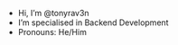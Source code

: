 - Hi, I’m @tonyrav3n
- I’m specialised in Backend Development 
- Pronouns: He/Him

<!---
tonyrav3n/tonyrav3n is a ✨ special ✨ repository because its `README.md` (this file) appears on your GitHub profile.
You can click the Preview link to take a look at your changes.
--->
